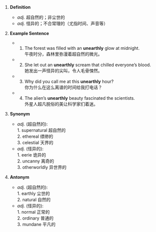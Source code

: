 1. **Definition**  
	- *adj.* 超自然的；非尘世的  
	- *adj.* 怪异的；不合常理的（尤指时间、声音等）  

2. **Example Sentence**  
	- 1. The forest was filled with an **unearthly** glow at midnight.  
			午夜时分，森林里弥漫着超自然的微光。  
	- 2. She let out an **unearthly** scream that chilled everyone’s blood.  
			她发出一声怪异的尖叫，令人毛骨悚然。  
	- 3. Why did you call me at this **unearthly** hour?  
			你为什么在这么离谱的时间给我打电话？  
	- 4. The alien’s **unearthly** beauty fascinated the scientists.  
			外星人超凡脱俗的美让科学家们着迷。  

3. **Synonym**  
	- *adj.* (超自然的):  
			1. supernatural 超自然的  
			2. ethereal 缥缈的  
			3. celestial 天界的  
	- *adj.* (怪异的):  
			1. eerie 诡异的  
			2. uncanny 离奇的  
			3. otherworldly 异世界的  

4. **Antonym**  
	- *adj.* (超自然的):  
			1. earthly 尘世的  
			2. natural 自然的  
	- *adj.* (怪异的):  
			1. normal 正常的  
			2. ordinary 普通的  
			3. mundane 平凡的  